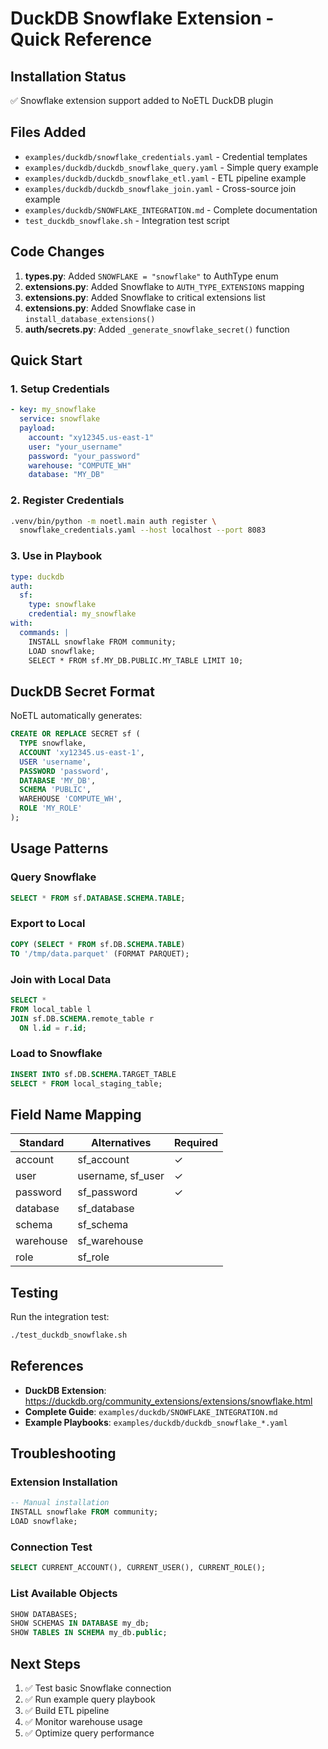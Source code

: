 # DuckDB Snowflake Extension - Quick Reference

## Installation Status
✅ Snowflake extension support added to NoETL DuckDB plugin

## Files Added
- `examples/duckdb/snowflake_credentials.yaml` - Credential templates
- `examples/duckdb/duckdb_snowflake_query.yaml` - Simple query example
- `examples/duckdb/duckdb_snowflake_etl.yaml` - ETL pipeline example
- `examples/duckdb/duckdb_snowflake_join.yaml` - Cross-source join example
- `examples/duckdb/SNOWFLAKE_INTEGRATION.md` - Complete documentation
- `test_duckdb_snowflake.sh` - Integration test script

## Code Changes
1. **types.py**: Added `SNOWFLAKE = "snowflake"` to AuthType enum
2. **extensions.py**: Added Snowflake to `AUTH_TYPE_EXTENSIONS` mapping
3. **extensions.py**: Added Snowflake to critical extensions list
4. **extensions.py**: Added Snowflake case in `install_database_extensions()`
5. **auth/secrets.py**: Added `_generate_snowflake_secret()` function

## Quick Start

### 1. Setup Credentials
```yaml
- key: my_snowflake
  service: snowflake
  payload:
    account: "xy12345.us-east-1"
    user: "your_username"
    password: "your_password"
    warehouse: "COMPUTE_WH"
    database: "MY_DB"
```

### 2. Register Credentials
```bash
.venv/bin/python -m noetl.main auth register \
  snowflake_credentials.yaml --host localhost --port 8083
```

### 3. Use in Playbook
```yaml
type: duckdb
auth:
  sf:
    type: snowflake
    credential: my_snowflake
with:
  commands: |
    INSTALL snowflake FROM community;
    LOAD snowflake;
    SELECT * FROM sf.MY_DB.PUBLIC.MY_TABLE LIMIT 10;
```

## DuckDB Secret Format

NoETL automatically generates:

```sql
CREATE OR REPLACE SECRET sf (
  TYPE snowflake,
  ACCOUNT 'xy12345.us-east-1',
  USER 'username',
  PASSWORD 'password',
  DATABASE 'MY_DB',
  SCHEMA 'PUBLIC',
  WAREHOUSE 'COMPUTE_WH',
  ROLE 'MY_ROLE'
);
```

## Usage Patterns

### Query Snowflake
```sql
SELECT * FROM sf.DATABASE.SCHEMA.TABLE;
```

### Export to Local
```sql
COPY (SELECT * FROM sf.DB.SCHEMA.TABLE)
TO '/tmp/data.parquet' (FORMAT PARQUET);
```

### Join with Local Data
```sql
SELECT *
FROM local_table l
JOIN sf.DB.SCHEMA.remote_table r
  ON l.id = r.id;
```

### Load to Snowflake
```sql
INSERT INTO sf.DB.SCHEMA.TARGET_TABLE
SELECT * FROM local_staging_table;
```

## Field Name Mapping

| Standard | Alternatives | Required |
|----------|-------------|----------|
| account | sf_account | ✓ |
| user | username, sf_user | ✓ |
| password | sf_password | ✓ |
| database | sf_database | |
| schema | sf_schema | |
| warehouse | sf_warehouse | |
| role | sf_role | |

## Testing

Run the integration test:
```bash
./test_duckdb_snowflake.sh
```

## References

- **DuckDB Extension**: https://duckdb.org/community_extensions/extensions/snowflake.html
- **Complete Guide**: `examples/duckdb/SNOWFLAKE_INTEGRATION.md`
- **Example Playbooks**: `examples/duckdb/duckdb_snowflake_*.yaml`

## Troubleshooting

### Extension Installation
```sql
-- Manual installation
INSTALL snowflake FROM community;
LOAD snowflake;
```

### Connection Test
```sql
SELECT CURRENT_ACCOUNT(), CURRENT_USER(), CURRENT_ROLE();
```

### List Available Objects
```sql
SHOW DATABASES;
SHOW SCHEMAS IN DATABASE my_db;
SHOW TABLES IN SCHEMA my_db.public;
```

## Next Steps

1. ✅ Test basic Snowflake connection
2. ✅ Run example query playbook
3. ✅ Build ETL pipeline
4. ✅ Monitor warehouse usage
5. ✅ Optimize query performance
